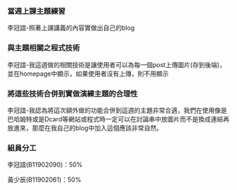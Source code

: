 ### 當週上課主題練習
李冠誼-照著上課講義的內容實做出自己的blog
### 與主題相關之程式技術
李冠誼-我這週做的相關技術是讓使用者可以為每一個post上傳圖片(存到後端)，並在homepage中顯示，如果使用者沒有上傳，則不用顯示
### 將這些技術合併到實做演練主題的合理性
李冠誼-我認為將這次額外做的功能合併到這週的主題非常合適，我們在使用像是巴哈姆特或是Dcard等網站或程式時一定可以在討論串中放圖片而不是換成連結再放進來，那麼在我自己的blog中加入這個應該非常自然。
### 組員分工
李冠誼(B11902090)：50%

黃少辰(B11902061)：50%